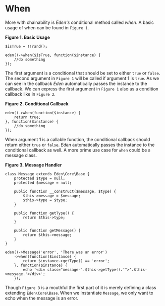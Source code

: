 # When

More with chainability is *Eden's* conditional method called *when*. A basic usage of when can be found in `Figure 1`.

**Figure 1. Basic Usage**

	$isTrue = !!rand();
	
    eden()->when($isTrue, function($instance) {
        //do something
    });

The first argument is a conditional that should be set to either `true` or `false`. The second argument in `Figure 1` will be called if argument 1 is `true`. As we can see in the callback *Eden* automatically passes the instance to the callback. We can express the first argument in `Figure 1` also as a condition callback like in `Figure 2`.

**Figure 2. Conditional Callback**

    eden()->when(function($instance) {
		return true;
	}, function($instance) {
        //do something
    });

When argument 1 is a callable function, the conditional callback should return either `true` or `false`. *Eden* automatically passes the instance to the conditional callback as well. A more prime use case for `when` could be a message class.

**Figure 3. Message Handler**

	class Message extends Eden\Core\Base {
		protected $type = null;
		protected $message = null;
		
		public function __construct($message, $type) {
			$this->message = $message;
			$this->type = $type;
		}
		
		public function getType() {
			return $this->type;
		}
		
		public function getMessage() {
			return $this->message;
		}
	}
	
	eden()->Message('error', 'There was an error')
		->when(function($instance) {
			return $instance->getType() == 'error';
		}, function($instance) {
			echo '<div class="message-'.$this->getType().'">'.$this->message.'</div>';
		});

Though `Figure 3` is a mouthful the first part of it is merely defining a class extending `Eden\Core\Base`. When we instantiate `Message`, we only want to echo when the message is an error.
